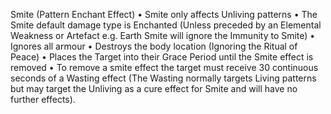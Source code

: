 Smite (Pattern Enchant Effect) 
• Smite only affects Unliving patterns 
• The Smite default damage type is Enchanted (Unless preceded by an Elemental Weakness or Artefact e.g. Earth Smite will ignore the Immunity to Smite) 
• Ignores all armour 
• Destroys the body location (Ignoring the Ritual of Peace) 
• Places the Target into their Grace Period until the Smite effect is removed 
• To remove a smite effect the target must receive 30 continuous seconds of a Wasting effect (The Wasting normally targets Living patterns but may target the Unliving as a cure effect for Smite and will have no further effects).